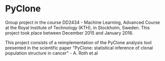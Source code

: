 # PyClone 

Group project in the course DD2434 - Machine Learning, Advanced Course at the Royal Institute of Technology (KTH), in Stockholm, Sweden. This project took place between December 2015 and January 2016. 

This project consists of a reimplementation of the PyClone analysis tool presented in the scientific paper "PyClone: statistical inference of clonal population structure in cancer" - A. Roth et.al
